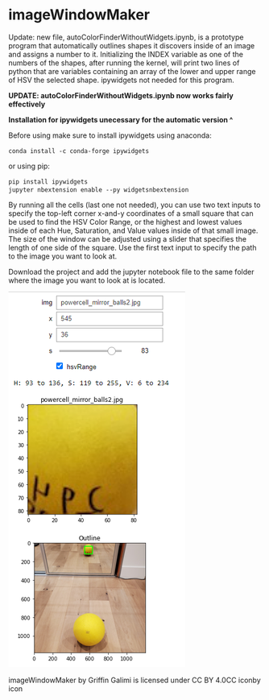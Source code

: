 # imageWindowMaker

Update: new file, autoColorFinderWithoutWidgets.ipynb, is a prototype program that automatically outlines shapes it discovers inside of an image and assigns a number to it. Initializing the INDEX variable as one of the numbers of the shapes, after running the kernel, will print two lines of python that are variables containing an array of the lower and upper range of HSV the selected shape. ipywidgets not needed for this program.

**UPDATE: autoColorFinderWithoutWidgets.ipynb now works fairly effectively**

**Installation for ipywidgets unecessary for the automatic version ^**



Before using make sure to install ipywidgets using anaconda:

```console
conda install -c conda-forge ipywidgets
```

or using pip:

```console
pip install ipywidgets
jupyter nbextension enable --py widgetsnbextension
```

By running all the cells (last one not needed), you can use two text inputs to specify the top-left corner x-and-y coordinates of a small square that can be used to find the HSV Color Range, or the highest and lowest values inside of each Hue, Saturation, and Value values inside of that small image. The size of the window can be adjusted using a slider that specifies the length of one side of the square. Use the first text input to specify the path to the image you want to look at.

Download the project and add the jupyter notebook file to the same folder where the image you want to look at is located.

![Image of UI](windowMakerUI.png)


imageWindowMaker by Griffin Galimi is licensed under CC BY 4.0CC iconby icon
